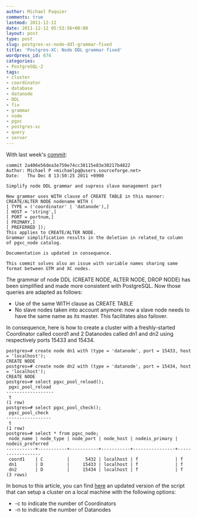 ```yaml
---
author: Michael Paquier
comments: true
lastmod: 2011-12-12
date: 2011-12-12 05:53:56+00:00
layout: post
type: post
slug: postgres-xc-node-ddl-grammar-fixed
title: 'Postgres-XC: Node DDL grammar fixed'
wordpress_id: 674
categories:
- PostgreSQL-2
tags:
- cluster
- coordinator
- database
- datanode
- DDL
- fix
- grammar
- node
- pgxc
- postgres-xc
- query
- server
---
```


With last week's [commit](http://postgres-xc.git.sourceforge.net/git/gitweb.cgi?p=postgres-xc/postgres-xc;a=commitdiff;h=2a406e56dea3e750e74cc38115e83e30217b4822;hp=99407dfd856b4250593379a6764f9bbd61ae03f7):

    commit 2a406e56dea3e750e74cc38115e83e30217b4822
    Author: Michael P <michaelpq@users.sourceforge.net>
    Date:   Thu Dec 8 13:50:25 2011 +0900

    Simplify node DDL grammar and supress slave management part

    New grammar uses WITH clause of CREATE TABLE in this manner:
    CREATE/ALTER NODE nodename WITH (
    [ TYPE = ('coordinator' | 'datanode'),]
    [ HOST = 'string',]
    [ PORT = portnum,]
    [ PRIMARY,]
    [ PREFERRED ]);
    This applies to CREATE/ALTER NODE.
    Grammar simplification results in the deletion in related_to column
    of pgxc_node catalog.

    Documentation is updated in consequence.

    This commit solves also an issue with variable names sharing same
    format between GTM and XC nodes.

The grammar of node DDL (CREATE NODE, ALTER NODE, DROP NODE) has been simplified and made more consistent with PostgreSQL. Now those queries are adapted as follows:

  * Use of the same WITH clause as CREATE TABLE
  * No slave nodes taken into account anymore: now a slave node needs to have the same name as its master. This facilitates also failover.

In consequence, here is how to create a cluster with a freshly-started Coordinator called coord1 and 2 Datanodes called dn1 and dn2 using respectively ports 15433 and 15434.

    postgres=# create node dn1 with (type = 'datanode', port = 15433, host = 'localhost');
    CREATE NODE
    postgres=# create node dn2 with (type = 'datanode', port = 15434, host = 'localhost');
    CREATE NODE
    postgres=# select pgxc_pool_reload();
     pgxc_pool_reload 
    ------------------
     t
    (1 row)
    postgres=# select pgxc_pool_check();
     pgxc_pool_check 
    -----------------
     t
    (1 row)
    postgres=# select * from pgxc_node;
     node_name | node_type | node_port | node_host | nodeis_primary | nodeis_preferred 
    -----------+-----------+-----------+-----------+----------------+------------------
     coord1    | C         |      5432 | localhost | f              | f
     dn1       | D         |     15433 | localhost | f              | f
     dn2       | D         |     15434 | localhost | f              | f
    (3 rows)

In bonus to this article, you can find [here](http://michael.otacoo.com/wp-content/uploads/2011/12/start_cluster_2.tar.gz) an updated version of the script that can setup a cluster on a local machine with the following options:

  * -c to indicate the number of Coordinators
  * -n to indicate the number of Datanodes
